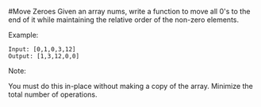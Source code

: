 #Move Zeroes
Given an array nums, write a function to move all 0's to the end of it while maintaining the relative order of the non-zero elements.

Example:

```
Input: [0,1,0,3,12]
Output: [1,3,12,0,0]
```

Note:

You must do this in-place without making a copy of the array.
Minimize the total number of operations.
